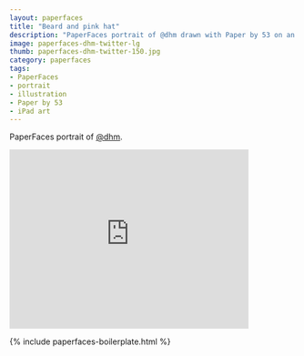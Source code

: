 ```yaml
---
layout: paperfaces
title: "Beard and pink hat"
description: "PaperFaces portrait of @dhm drawn with Paper by 53 on an iPad."
image: paperfaces-dhm-twitter-lg
thumb: paperfaces-dhm-twitter-150.jpg
category: paperfaces
tags: 
- PaperFaces
- portrait
- illustration
- Paper by 53
- iPad art
---
```


PaperFaces portrait of [@dhm](http://twitter.com/dhm).

<iframe width="420" height="315" src="http://www.youtube.com/embed/8znOwv0XxcI" frameborder="0"> </iframe>

{% include paperfaces-boilerplate.html %}